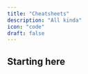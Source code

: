 ```yaml
---
title: "Cheatsheets"
description: "All kinda"
icon: "code"
draft: false
---
```


## Starting here


